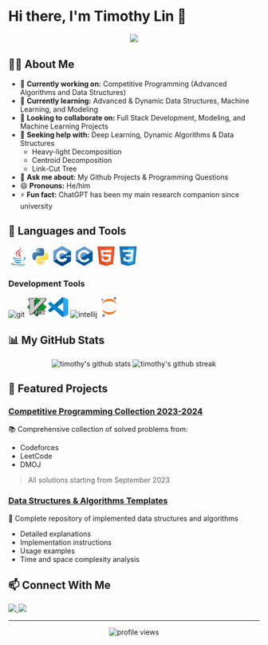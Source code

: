 # Hi there, I'm Timothy Lin 👋

<div align="center">
  <img src="https://readme-typing-svg.herokuapp.com?font=Time+New+Roman&color=cyan&size=25&center=true&vCenter=true&width=600&height=100&lines=Computer+Science+Student;Competitive+Programming+Enthusiast;Active+Learner/Researcher;Love+to+learn+new+stuffs..❤">
</div>

## 👨‍💻 About Me

- 🔭 **Currently working on:** Competitive Programming (Advanced Algorithms and Data Structures)
- 🌱 **Currently learning:** Advanced & Dynamic Data Structures, Machine Learning, and Modeling
- 👯 **Looking to collaborate on:** Full Stack Development, Modeling, and Machine Learning Projects
- 🤔 **Seeking help with:** Deep Learning, Dynamic Algorithms & Data Structures
  - Heavy-light Decomposition
  - Centroid Decomposition
  - Link-Cut Tree
- 💬 **Ask me about:** My Github Projects & Programming Questions
- 😄 **Pronouns:** He/him
- ⚡ **Fun fact:** ChatGPT has been my main research companion since university

## 🚀 Languages and Tools

<p align="left">
  <img src="https://raw.githubusercontent.com/devicons/devicon/master/icons/java/java-original.svg" alt="java" width="40" height="40"/>
  <img src="https://raw.githubusercontent.com/devicons/devicon/master/icons/python/python-original.svg" alt="python" width="40" height="40"/>
  <img src="https://raw.githubusercontent.com/devicons/devicon/master/icons/cplusplus/cplusplus-original.svg" alt="cplusplus" width="40" height="40"/>
  <img src="https://raw.githubusercontent.com/devicons/devicon/master/icons/c/c-original.svg" alt="c" width="40" height="40"/>
  <img src="https://raw.githubusercontent.com/devicons/devicon/master/icons/html5/html5-original.svg" alt="html5" width="40" height="40"/>
  <img src="https://raw.githubusercontent.com/devicons/devicon/master/icons/css3/css3-original.svg" alt="css3" width="40" height="40"/>
</p>

### Development Tools
<p align="left">
  <img src="https://www.vectorlogo.zone/logos/git-scm/git-scm-icon.svg" alt="git" width="40" height="40"/>
  <img src="https://raw.githubusercontent.com/devicons/devicon/master/icons/vim/vim-original.svg" alt="vim" width="40" height="40"/>
  <img src="https://raw.githubusercontent.com/devicons/devicon/master/icons/vscode/vscode-original.svg" alt="vscode" width="40" height="40"/>
  <img src="https://upload.wikimedia.org/wikipedia/commons/9/9c/IntelliJ_IDEA_Icon.svg" alt="intellij" width="40" height="40"/>
  <img src="https://raw.githubusercontent.com/devicons/devicon/master/icons/jupyter/jupyter-original.svg" alt="jupyter" width="40" height="40"/>
</p>

## 📊 My GitHub Stats

<p align="center">
  <img src="https://github-readme-stats.vercel.app/api?username=tlin56&show_icons=true&theme=tokyonight" alt="timothy's github stats" />
  <img src="https://github-readme-streak-stats.herokuapp.com/?user=tlin56&theme=tokyonight" alt="timothy's github streak" />
</p>

## 📁 Featured Projects

### [Competitive Programming Collection 2023-2024](https://github.com/tlin56/competitive-programming-2023-2024)
📚 Comprehensive collection of solved problems from:
- Codeforces
- LeetCode
- DMOJ
> All solutions starting from September 2023

### [Data Structures & Algorithms Templates](https://github.com/tlin56/DSA-templates)
🎯 Complete repository of implemented data structures and algorithms
- Detailed explanations
- Implementation instructions
- Usage examples
- Time and space complexity analysis

## 📫 Connect With Me

<p align="left">
  <a href="mailto:tlin56@jh.edu">
    <img src="https://img.shields.io/badge/Email-tlin56%40jh.edu-blue?style=flat-square&logo=gmail">
  </a>
  <a href="https://www.linkedin.com/in/tlin2004/">
    <img src="https://img.shields.io/badge/LinkedIn-Timothy%20Lin-blue?style=flat-square&logo=linkedin">
  </a>
</p>

---
<p align="center">
  <img src="https://komarev.com/ghpvc/?username=tlin56&label=Profile%20views&color=0e75b6&style=flat" alt="profile views" />
</p>
